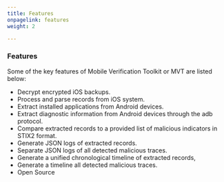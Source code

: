 ```yaml
---
title: Features
onpagelink: features
weight: 2

---
```


### **Features**

Some of the key features of Mobile Verification Toolkit or MVT are listed below:

*   Decrypt encrypted iOS backups.
*   Process and parse records from iOS system.
*   Extract installed applications from Android devices.
*   Extract diagnostic information from Android devices through the adb protocol.
*   Compare extracted records to a provided list of malicious indicators in STIX2 format.
*   Generate JSON logs of extracted records. 
*   Separate JSON logs of all detected malicious traces.
*   Generate a unified chronological timeline of extracted records, 
*   Generate a timeline all detected malicious traces.
*   Open Source
